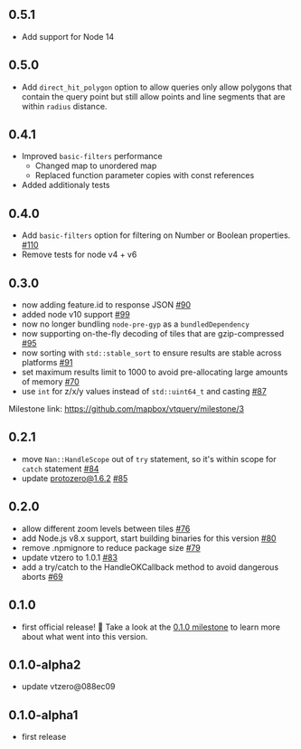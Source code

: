 ## 0.5.1

* Add support for Node 14

## 0.5.0

* Add `direct_hit_polygon` option to allow queries only allow polygons that contain the query point but still allow points and line segments that are within `radius` distance.

## 0.4.1

* Improved `basic-filters` performance
    * Changed map to unordered map
    * Replaced function parameter copies with const references
* Added additionaly tests

## 0.4.0

* Add `basic-filters` option for filtering on Number or Boolean properties. [#110](https://github.com/mapbox/vtquery/pull/110)
* Remove tests for node v4 + v6

## 0.3.0

* now adding feature.id to response JSON [#90](https://github.com/mapbox/vtquery/pull/90)
* added node v10 support [#99](https://github.com/mapbox/vtquery/pull/99)
* now no longer bundling `node-pre-gyp` as a `bundledDependency`
* now supporting on-the-fly decoding of tiles that are gzip-compressed [#95](https://github.com/mapbox/vtquery/pull/95)
* now sorting with `std::stable_sort` to ensure results are stable across platforms [#91](https://github.com/mapbox/vtquery/pull/91)
* set maximum results limit to 1000 to avoid pre-allocating large amounts of memory [#70](https://github.com/mapbox/vtquery/issues/70)
* use `int` for z/x/y values instead of `std::uint64_t` and casting [#87](https://github.com/mapbox/vtquery/issues/87)

Milestone link: https://github.com/mapbox/vtquery/milestone/3

## 0.2.1

* move `Nan::HandleScope` out of `try` statement, so it's within scope for `catch` statement [#84](https://github.com/mapbox/vtquery/pull/84)
* update protozero@1.6.2 [#85](https://github.com/mapbox/vtquery/pull/85)

## 0.2.0

* allow different zoom levels between tiles [#76](https://github.com/mapbox/vtquery/pull/76)
* add Node.js v8.x support, start building binaries for this version [#80](https://github.com/mapbox/vtquery/pull/80)
* remove .npmignore to reduce package size [#79](https://github.com/mapbox/vtquery/pull/79)
* update vtzero to 1.0.1 [#83](https://github.com/mapbox/vtquery/pull/83)
* add a try/catch to the HandleOKCallback method to avoid dangerous aborts [#69](https://github.com/mapbox/vtquery/issues/69)

## 0.1.0

* first official release! :tada: Take a look at the [0.1.0 milestone](https://github.com/mapbox/vtquery/milestone/1) to learn more about what went into this version.

## 0.1.0-alpha2

* update vtzero@088ec09

## 0.1.0-alpha1

* first release
